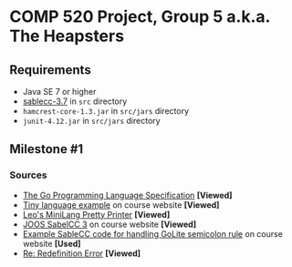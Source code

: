 # COMP 520 Project, Group 5 a.k.a. The Heapsters

## Requirements

* Java SE 7 or higher
* [sablecc-3.7](http://www.sablecc.org/) in `src` directory
* `hamcrest-core-1.3.jar` in `src/jars` directory
* `junit-4.12.jar` in `src/jars` directory 

## Milestone #1

### Sources

* [The Go Programming Language Specification](https://golang.org/ref/spec) **[Viewed]**
* [Tiny language example](http://www.sable.mcgill.ca/~hendren/520/2016/tiny/) on course website **[Viewed]**
* [Leo's MiniLang Pretty Printer](https://github.com/leo-teng-long/minipart2/blob/master/src/mini/PrettyPrinter.java) **[Viewed]**
* [JOOS SabelCC 3](http://www.sable.mcgill.ca/~hendren/520/2016/joos/jjoos-scc-3/) on course website **[Viewed]**
* [Example SableCC code for handling GoLite semicolon rule](http://www.sable.mcgill.ca/~hendren/520/2016/semicolon-test/) on course website **[Used]**
* [Re: Redefinition Error](http://www.sable.mcgill.ca/listarchives/sablecc-list/msg00639.html) **[Viewed]**
